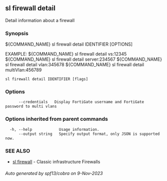 ## sl firewall detail

Detail information about a firewall

### Synopsis

${COMMAND_NAME} sl firewall detail IDENTIFIER [OPTIONS]
		
EXAMPLE: 
${COMMAND_NAME} sl firewall detail vs:12345
${COMMAND_NAME} sl firewall detail server:234567
${COMMAND_NAME} sl firewall detail vlan:345678
${COMMAND_NAME} sl firewall detail multiVlan:456789

```
sl firewall detail IDENTIFIER [flags]
```

### Options

```
      --credentials   Display FortiGate username and FortiGate password to multi vlans
```

### Options inherited from parent commands

```
  -h, --help            Usage information.
      --output string   Specify output format, only JSON is supported now.
```

### SEE ALSO

* [sl firewall](sl_firewall.md)	 - Classic infrastructure Firewalls

###### Auto generated by spf13/cobra on 9-Nov-2023
